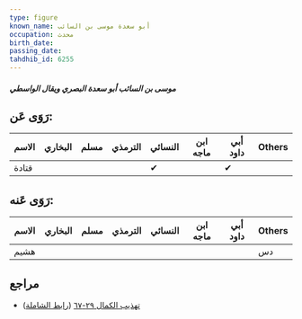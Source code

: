 ```yaml
---
type: figure
known_name: أبو سعدة موسى بن السائب
occupation: محدث
birth_date:
passing_date:
tahdhib_id: 6255
---
```

##### موسى بن السائب أبو سعدة البصري ويقال الواسطي

## رَوَى عَن:
| الاسم | البخاري | مسلم | الترمذي | النسائي | ابن ماجه | أبي داود | Others |
| ----- | ------- | ---- | ------- | ------- | -------- | -------- | ------ |
| قتادة |         |      |         | ✔       |          | ✔        |        |
## رَوَى عَنه:
| الاسم | البخاري | مسلم | الترمذي | النسائي | ابن ماجه | أبي داود | Others |
| ----- | ------- | ---- | ------- | ------- | -------- | -------- | ------ |
| هشيم  |         |      |         |         |          |          | دس     |
## مراجع
- [تهذيب الكمال ٢٩-٦٧](obsidian://open?vault=Tahdhib-al-Kamal&file=Figures/٦٢٥٥-موسى%20بن%20السائب%20أبو%20سعدة%20البصري%20ويقال%20الواسطي) ([رابط الشاملة](https://shamela.ws/book/3722/15638))